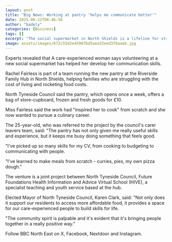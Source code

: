 ```yaml
---
layout: post
title: "Big News: Working at pantry 'helps me communicate better'"
date: 2025-06-22T06:46:56
author: "badely"
categories: [Business]
tags: []
excerpt: "The social supermarket in North Shields is a lifeline for struggling families, the council says."
image: assets/images/672c55d2e4596fbd5aea32eed3f6aaeb.jpg
---
```


Experts revealed that A care-experienced woman says volunteering at a new social supermarket has helped her develop her communication skills.

Rachel Fairless is part of a team running the new pantry at the Riverside Family Hub in North Shields, helping families who are struggling with the cost of living and rocketing food costs. 

North Tyneside Council said the pantry, which opens once a week, offers a bag of store-cupboard, frozen and fresh goods for £10.

Miss Fairless said the work had "inspired her to cook" from scratch and she now wanted to pursue a culinary career. 

The 25-year-old, who was referred to the project by the council's carer leavers team, said: "The pantry has not only given me really useful skills and experience, but it keeps me busy doing something that feels good.

"I've picked up so many skills for my CV, from cooking to budgeting to communicating with people. 

"I've learned to make meals from scratch - curries, pies, my own pizza dough."

The venture is a joint project between North Tyneside Council, Future Foundations Health Information and Advice Virtual School (HIVE), a specialist teaching and youth service based at the hub.

Elected Mayor of North Tyneside Council, Karen Clark, said: "Not only does it support our residents to access more affordable food, it provides a space for our care-experienced people to build skills for life. 

"The community spirit is palpable and it's evident that it's bringing people together in a really positive way."

Follow BBC North East on X, Facebook, Nextdoor and Instagram. 

